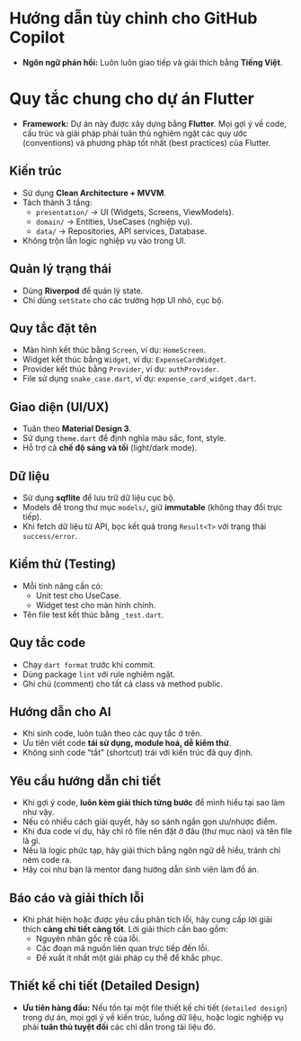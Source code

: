 # Hướng dẫn tùy chỉnh cho GitHub Copilot
- **Ngôn ngữ phản hồi:** Luôn luôn giao tiếp và giải thích bằng **Tiếng Việt**.
# Quy tắc chung cho dự án Flutter
- **Framework:** Dự án này được xây dựng bằng **Flutter**. Mọi gợi ý về code, cấu trúc và giải pháp phải tuân thủ nghiêm ngặt các quy ước (conventions) và phương pháp tốt nhất (best practices) của Flutter.
## Kiến trúc
- Sử dụng **Clean Architecture + MVVM**.  
- Tách thành 3 tầng:
  - `presentation/` → UI (Widgets, Screens, ViewModels).  
  - `domain/` → Entities, UseCases (nghiệp vụ).  
  - `data/` → Repositories, API services, Database.  
- Không trộn lẫn logic nghiệp vụ vào trong UI.

## Quản lý trạng thái
- Dùng **Riverpod** để quản lý state.  
- Chỉ dùng `setState` cho các trường hợp UI nhỏ, cục bộ.  

## Quy tắc đặt tên
- Màn hình kết thúc bằng `Screen`, ví dụ: `HomeScreen`.  
- Widget kết thúc bằng `Widget`, ví dụ: `ExpenseCardWidget`.  
- Provider kết thúc bằng `Provider`, ví dụ: `authProvider`.  
- File sử dụng `snake_case.dart`, ví dụ: `expense_card_widget.dart`.

## Giao diện (UI/UX)
- Tuân theo **Material Design 3**.  
- Sử dụng `theme.dart` để định nghĩa màu sắc, font, style.  
- Hỗ trợ cả **chế độ sáng và tối** (light/dark mode).  

## Dữ liệu
- Sử dụng **sqflite** để lưu trữ dữ liệu cục bộ.  
- Models để trong thư mục `models/`, giữ **immutable** (không thay đổi trực tiếp).  
- Khi fetch dữ liệu từ API, bọc kết quả trong `Result<T>` với trạng thái `success/error`.

## Kiểm thử (Testing)
- Mỗi tính năng cần có:
  - Unit test cho UseCase.  
  - Widget test cho màn hình chính.  
- Tên file test kết thúc bằng `_test.dart`.

## Quy tắc code
- Chạy `dart format` trước khi commit.  
- Dùng package `lint` với rule nghiêm ngặt.  
- Ghi chú (comment) cho tất cả class và method public.  

## Hướng dẫn cho AI
- Khi sinh code, luôn tuân theo các quy tắc ở trên.  
- Ưu tiên viết code **tái sử dụng, module hoá, dễ kiểm thử**.  
- Không sinh code “tắt” (shortcut) trái với kiến trúc đã quy định.  

## Yêu cầu hướng dẫn chi tiết
- Khi gợi ý code, **luôn kèm giải thích từng bước** để mình hiểu tại sao làm như vậy.  
- Nếu có nhiều cách giải quyết, hãy so sánh ngắn gọn ưu/nhược điểm.  
- Khi đưa code ví dụ, hãy chỉ rõ file nên đặt ở đâu (thư mục nào) và tên file là gì.  
- Nếu là logic phức tạp, hãy giải thích bằng ngôn ngữ dễ hiểu, tránh chỉ ném code ra.  
- Hãy coi như bạn là mentor đang hướng dẫn sinh viên làm đồ án. 

## Báo cáo và giải thích lỗi
- Khi phát hiện hoặc được yêu cầu phân tích lỗi, hãy cung cấp lời giải thích **càng chi tiết càng tốt**. Lời giải thích cần bao gồm:
    - Nguyên nhân gốc rễ của lỗi.
    - Các đoạn mã nguồn liên quan trực tiếp đến lỗi.
    - Đề xuất ít nhất một giải pháp cụ thể để khắc phục.

## Thiết kế chi tiết (Detailed Design)
- **Ưu tiên hàng đầu:** Nếu tồn tại một file thiết kế chi tiết (`detailed design`) trong dự án, mọi gợi ý về kiến trúc, luồng dữ liệu, hoặc logic nghiệp vụ phải **tuân thủ tuyệt đối** các chỉ dẫn trong tài liệu đó.